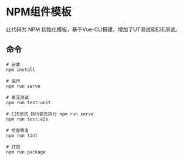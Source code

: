 # NPM组件模板

此代码为 NPM 初始化模板，基于Vue-CLI搭建，增加了UT测试和E2E测试。

## 命令

```shell
# 安装
npm install

# 运行
npm run serve

# 单元测试
npm run test:unit

# E2E测试 执行前先执行 npm run serve
npm run test:e2e

# 检查修复
npm run lint

# 打包
npm run package
```
